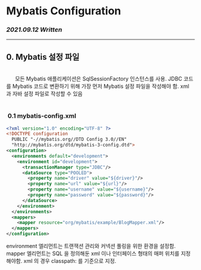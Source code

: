 # Mybatis Configuration

### *2021.09.12 Written* 

---

## 0. Mybatis 설정 파일

<br>
&nbsp;&nbsp;&nbsp;&nbsp;&nbsp; 모든 Mybatis 애플리케이션은 SqlSessionFactory 인스턴스를 사용. JDBC 코드를 Mybatis 코드로 변환하기 위해 가장 먼저 Mybatis 설정 파일을 작성해야 함.
xml 과 자바 설정 파일로 작성할 수 있음<br><br>

### &nbsp;0.1 mybatis-config.xml

```xml
<?xml version="1.0" encoding="UTF-8" ?>
<!DOCTYPE configuration
  PUBLIC "-//mybatis.org//DTD Config 3.0//EN"
  "http://mybatis.org/dtd/mybatis-3-config.dtd">
<configuration>
  <environments default="development">
    <environment id="development">
      <transactionManager type="JDBC"/>
      <dataSource type="POOLED">
        <property name="driver" value="${driver}"/>
        <property name="url" value="${url}"/>
        <property name="username" value="${username}"/>
        <property name="password" value="${password}"/>
      </dataSource>
    </environment>
  </environments>
  <mappers>
    <mapper resource="org/mybatis/example/BlogMapper.xml"/>
  </mappers>
</configuration>
```

environment 엘리먼트는 트랜잭션 관리와 커넥션 풀링을 위한 환경을 설정함. mapper 엘리먼트는 SQL 을 정의해둔 xml 이나 인터페이스 형태의 매퍼 위치를 지정해야함. xml 의 경우 classpath: 를 기준으로 지정.<br><br>



